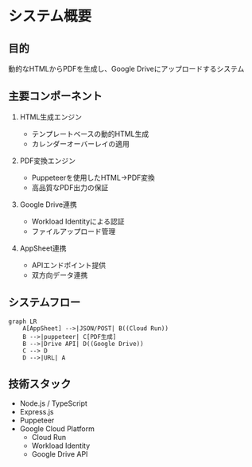 # システム概要

## 目的
動的なHTMLからPDFを生成し、Google Driveにアップロードするシステム

## 主要コンポーネント
1. HTML生成エンジン
   - テンプレートベースの動的HTML生成
   - カレンダーオーバーレイの適用

2. PDF変換エンジン
   - Puppeteerを使用したHTML→PDF変換
   - 高品質なPDF出力の保証

3. Google Drive連携
   - Workload Identityによる認証
   - ファイルアップロード管理

4. AppSheet連携
   - APIエンドポイント提供
   - 双方向データ連携

## システムフロー
```mermaid
graph LR
    A[AppSheet] -->|JSON/POST| B((Cloud Run))
    B -->|puppeteer| C[PDF生成]
    B -->|Drive API| D((Google Drive))
    C --> D
    D -->|URL| A
```

## 技術スタック
- Node.js / TypeScript
- Express.js
- Puppeteer
- Google Cloud Platform
  - Cloud Run
  - Workload Identity
  - Google Drive API
